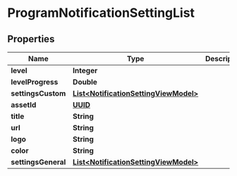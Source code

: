 # ProgramNotificationSettingList

## Properties
Name | Type | Description | Notes
------------ | ------------- | ------------- | -------------
**level** | **Integer** |  |  [optional]
**levelProgress** | **Double** |  |  [optional]
**settingsCustom** | [**List&lt;NotificationSettingViewModel&gt;**](NotificationSettingViewModel.md) |  |  [optional]
**assetId** | [**UUID**](UUID.md) |  |  [optional]
**title** | **String** |  |  [optional]
**url** | **String** |  |  [optional]
**logo** | **String** |  |  [optional]
**color** | **String** |  |  [optional]
**settingsGeneral** | [**List&lt;NotificationSettingViewModel&gt;**](NotificationSettingViewModel.md) |  |  [optional]
